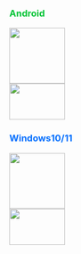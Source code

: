 <div style="color:#04C436">
  <h3>Android</h3>
</div>

<div>
    <a href="https://musetransfer.com/s/nzln2lirr">
    <img src="https://img1.baidu.com/it/u=3313920855,1930030384&fm=253&fmt=auto&app=138&f=JPEG?w=474&h=474" height="100" alter="v2rayNG"><br>
    </a>
    <a href="https://musetransfer.com/s/nzln2lirr" align="left">
    <img src="https://cdn.pixabay.com/photo/2013/07/13/01/16/download-155424_1280.png" width="100" height="65" alter="Download">
    </a>
</div>

<div style="color:#026EFE">
  <h3>Windows10/11</h3>
</div>

<div>
    <a href="https://musetransfer.com/s/nzln2lirr">
    <img src="https://v2rayn.org/wp-content/uploads/2022/06/1656267566-v2rayN-use-Notify-Icon-1.jpg" height="100" alter="v2rayNG"><br>
    </a>
    <a href="https://musetransfer.com/s/n80fwodm1" align="left">
    <img src="https://cdn.pixabay.com/photo/2013/07/13/01/16/download-155424_1280.png" width="100" height="65" alter="Download">
    </a>
</div>
